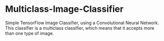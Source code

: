 # Multiclass-Image-Classifier
Simple TensorFlow Image Classifier, using a Convolutional Neural Network. This classifier is a multiclass classifier, which means that it accepts more than one type of image.
